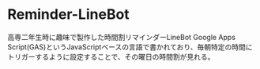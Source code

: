 # Reminder-LineBot
高専二年生時に趣味で製作した時間割リマインダーLineBot
Google Apps Script(GAS)というJavaScriptベースの言語で書かれており、毎朝特定の時間にトリガーするように設定することで、その曜日の時間割が見れる。
